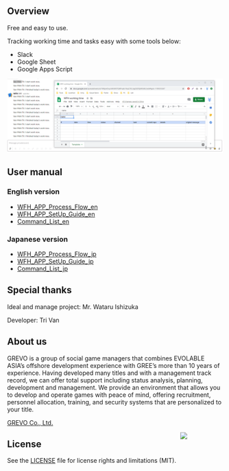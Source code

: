 ## Overview
<p>Free and easy to use.</p>
<p>Tracking working time and tasks easy with some tools below:

- Slack
- Google Sheet
- Google Apps Script
</p>

<img src="https://github.com/grevo-vn/Work-From-Home/blob/master/UserManual/slack_slash_command.gif"/>

## User manual

### English version
- [WFH_APP_Process_Flow_en](https://github.com/grevo-vn/Work-From-Home/blob/master/UserManual/WFH_APP_Process_Flow_en.pdf)
- [WFH_APP_SetUp_Guide_en](https://github.com/grevo-vn/Work-From-Home/blob/master/UserManual/WFH_APP_SetUp_Guide_en.pdf)
- [Command_List_en](https://github.com/grevo-vn/Work-From-Home/blob/master/UserManual/Command_List_en.pdf)

### Japanese version
- [WFH_APP_Process_Flow_jp](https://github.com/grevo-vn/Work-From-Home/blob/master/UserManual/WFH_APP_Process_Flow_jp.pdf)
- [WFH_APP_SetUp_Guide_jp](https://github.com/grevo-vn/Work-From-Home/blob/master/UserManual/WFH_APP_SetUp_Guide_jp.pdf)
- [Command_List_jp](https://github.com/grevo-vn/Work-From-Home/blob/master/UserManual/Command_List_jp.pdf)



## Special thanks
<p>Ideal and manage project: Mr. Wataru Ishizuka</p>
<p>Developer: Tri Van</p>


## About us

GREVO is a group of social game managers that combines EVOLABLE ASIA’s offshore development experience with GREE’s more than 10 years of experience. 
Having developed many titles and with a management track record, we can offer total support including status analysis, planning, development and management. 
We provide an environment that allows you to develop and operate games with peace of mind, offering recruitment, 
personnel allocation, training, and security systems that are personalized to your title.

<a href="https://grevo.net/en/">GREVO Co., Ltd.</a>

<img src="https://avatars1.githubusercontent.com/u/38648506?s=400&u=f44686b53316366a52efa47cc30907eccda47a80&v=4" width="100" align="right">

## License
See the [LICENSE](https://github.com/grevo-vn/Work-From-Home/blob/master/LICENSE.md) file for license rights and limitations (MIT).
